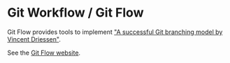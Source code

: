 # Git Workflow / Git Flow

Git Flow provides tools to implement
["A successful Git branching model by Vincent Driessen"](http://nvie.com/posts/a-successful-git-branching-model/).


See the [Git Flow website](https://datasift.github.io/gitflow/IntroducingGitFlow.html).
